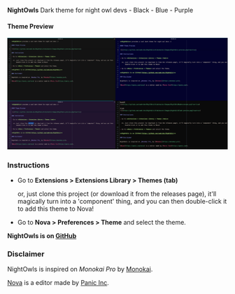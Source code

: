 **NightOwls** Dark theme for night owl devs - Black - Blue - Purple

#### Theme Preview

![](https://github.com/samk-dev/NightOwls/blob/master/Images/NightOwls-preview.png?raw=true)

### Instructions

- Go to **Extensions > Extensions Library > Themes (tab)**

  or, just clone this project (or download it from the releases page), it'll magically turn into a 'component' thing, and you can then double-click it to add this theme to Nova!

- Go to **Nova > Preferences > Theme** and select the theme.

**NightOwls is on [GitHub](https://github.com/samk-dev/NightOwls)**

### Disclaimer

NightOwls is inspired on _Monokai Pro_ by [Monokai](https://monokai.pro).

[Nova](https://panic.com/nova) is a editor made by [Panic Inc](https://panic.com).

